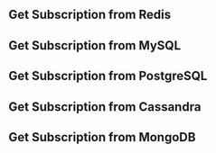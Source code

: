 ## Get Subscription from Redis

## Get Subscription from MySQL

## Get Subscription from PostgreSQL

## Get Subscription from Cassandra

## Get Subscription from MongoDB